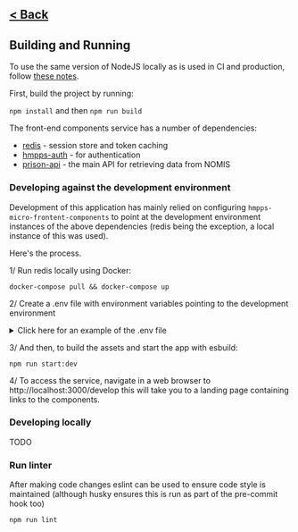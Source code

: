[< Back](../README.md)
---

## Building and Running



To use the same version of NodeJS locally as is used in CI and production, follow [these notes](nvm.md).

First, build the project by running:

`npm install` and then `npm run build`

The front-end components service has a number of dependencies:

* [redis](https://redis.io/) - session store and token caching
* [hmpps-auth](https://github.com/ministryofjustice/hmpps-auth) - for authentication
* [prison-api](https://github.com/ministryofjustice/prison-api) - the main API for retrieving data from NOMIS

### Developing against the development environment
Development of this application has mainly relied on configuring `hmpps-micro-frontent-components` to point at the development
environment instances of the above dependencies (redis being the exception, a local instance of this was used).

Here's the process.

1/ Run redis locally using Docker:
```
docker-compose pull && docker-compose up
```

2/ Create a .env file with environment variables pointing to the development environment
<details>
<summary>Click here for an example of the .env file</summary>
<br>
Note, personal client credentials need to be requested from the Auth team
to provide the missing client id and secret variables.

```
PORT=3000
NODE_ENV=development
API_CLIENT_ID=
API_CLIENT_SECRET=
SYSTEM_CLIENT_ID=
SYSTEM_CLIENT_SECRET=
TOKEN_VERIFICATION_ENABLED=true
HMPPS_AUTH_URL=https://sign-in-dev.hmpps.service.justice.gov.uk/auth
PRISON_API_URL=https://prison-api-dev.prison.service.justice.gov.uk
TOKEN_VERIFICATION_API_URL=https://token-verification-api-dev.prison.service.justice.gov.uk
CONTENTFUL_HOST=https://graphql.eu.contentful.com
CONTENTFUL_ENVIRONMENT=master
CONTENTFUL_ACCESS_TOKEN=
CONTENTFUL_SPACE_ID=
```
</details>

3/ And then, to build the assets and start the app with esbuild:
```
npm run start:dev
```

4/ To access the service, navigate in a web browser to http://localhost:3000/develop
this will take you to a landing page containing links to the components.

### Developing locally

TODO

### Run linter

After making code changes eslint can be used to ensure code style is maintained
(although husky ensures this is run as part of the pre-commit hook too)
```
npm run lint
```
